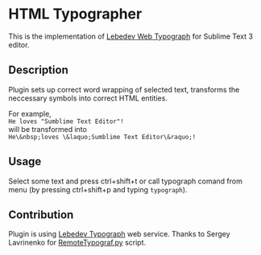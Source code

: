 # HTML Typographer
This is the implementation of [Lebedev Web Typograph](https://www.artlebedev.ru/tools/typograf/) for Sublime Text 3 editor.

## Description
Plugin sets up correct word wrapping of selected text, transforms the neccessary symbols into correct HTML entities.  
  
For example,  
`He loves "Sumblime Text Editor"!`  
will be transformed into  
`He\&nbsp;loves \&laquo;Sumblime Text Editor\&raquo;!`

## Usage
Select some text and press ctrl+shift+t or call typograph comand from menu (by pressing ctrl+shift+p and typing `typograph`).

## Contribution
Plugin is using [Lebedev Typograph](https://www.artlebedev.ru/tools/typograf/) web service.
Thanks to Sergey Lavrinenko for [RemoteTypograf.py](https://www.artlebedev.ru/tools/typograf/webservice/) script.
